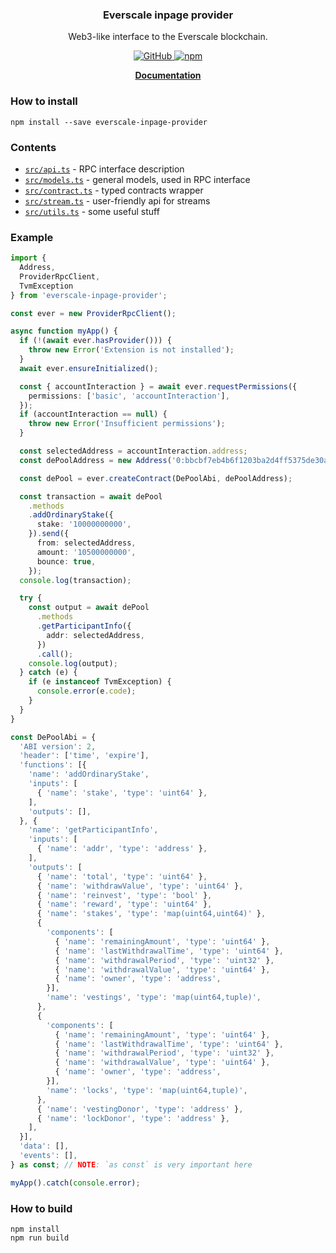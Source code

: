 <p align="center">
    <h3 align="center">Everscale inpage provider</h3>
    <p align="center">Web3-like interface to the Everscale blockchain.</p>
    <p align="center">
        <a href="/LICENSE">
            <img alt="GitHub" src="https://img.shields.io/github/license/broxus/everscale-inpage-provider" />
        </a>
        <a href="https://www.npmjs.com/package/everscale-inpage-provider">
            <img alt="npm" src="https://img.shields.io/npm/v/everscale-inpage-provider">
        </a>
    </p>
    <p align="center"><b><a href="https://broxus.github.io/everscale-inpage-provider/index.html">Documentation</a></b></p>
</p>

### How to install

```shell
npm install --save everscale-inpage-provider
```

### Contents

- [`src/api.ts`](./src/api.ts) - RPC interface description
- [`src/models.ts`](./src/models.ts) - general models, used in RPC interface
- [`src/contract.ts`](./src/contract.ts) - typed contracts wrapper
- [`src/stream.ts`](./src/stream.ts) - user-friendly api for streams
- [`src/utils.ts`](./src/utils.ts) - some useful stuff

### Example

```typescript
import { 
  Address, 
  ProviderRpcClient, 
  TvmException 
} from 'everscale-inpage-provider';

const ever = new ProviderRpcClient();

async function myApp() {
  if (!(await ever.hasProvider())) {
    throw new Error('Extension is not installed');
  }
  await ever.ensureInitialized();

  const { accountInteraction } = await ever.requestPermissions({
    permissions: ['basic', 'accountInteraction'],
  });
  if (accountInteraction == null) {
    throw new Error('Insufficient permissions');
  }

  const selectedAddress = accountInteraction.address;
  const dePoolAddress = new Address('0:bbcbf7eb4b6f1203ba2d4ff5375de30a5408a8130bf79f870efbcfd49ec164e9');

  const dePool = ever.createContract(DePoolAbi, dePoolAddress);

  const transaction = await dePool
    .methods
    .addOrdinaryStake({
      stake: '10000000000',
    }).send({
      from: selectedAddress,
      amount: '10500000000',
      bounce: true,
    });
  console.log(transaction);

  try {
    const output = await dePool
      .methods
      .getParticipantInfo({
        addr: selectedAddress,
      })
      .call();
    console.log(output);
  } catch (e) {
    if (e instanceof TvmException) {
      console.error(e.code);
    }
  }
}

const DePoolAbi = {
  'ABI version': 2,
  'header': ['time', 'expire'],
  'functions': [{
    'name': 'addOrdinaryStake',
    'inputs': [
      { 'name': 'stake', 'type': 'uint64' },
    ],
    'outputs': [],
  }, {
    'name': 'getParticipantInfo',
    'inputs': [
      { 'name': 'addr', 'type': 'address' },
    ],
    'outputs': [
      { 'name': 'total', 'type': 'uint64' },
      { 'name': 'withdrawValue', 'type': 'uint64' },
      { 'name': 'reinvest', 'type': 'bool' },
      { 'name': 'reward', 'type': 'uint64' },
      { 'name': 'stakes', 'type': 'map(uint64,uint64)' },
      {
        'components': [
          { 'name': 'remainingAmount', 'type': 'uint64' }, 
          { 'name': 'lastWithdrawalTime', 'type': 'uint64' }, 
          { 'name': 'withdrawalPeriod', 'type': 'uint32' }, 
          { 'name': 'withdrawalValue', 'type': 'uint64' }, 
          { 'name': 'owner', 'type': 'address',
        }], 
        'name': 'vestings', 'type': 'map(uint64,tuple)',
      },
      {
        'components': [
          { 'name': 'remainingAmount', 'type': 'uint64' }, 
          { 'name': 'lastWithdrawalTime', 'type': 'uint64' }, 
          { 'name': 'withdrawalPeriod', 'type': 'uint32' }, 
          { 'name': 'withdrawalValue', 'type': 'uint64' }, 
          { 'name': 'owner', 'type': 'address',
        }], 
        'name': 'locks', 'type': 'map(uint64,tuple)',
      },
      { 'name': 'vestingDonor', 'type': 'address' },
      { 'name': 'lockDonor', 'type': 'address' },
    ],
  }],
  'data': [],
  'events': [],
} as const; // NOTE: `as const` is very important here

myApp().catch(console.error);
```

### How to build

```shell
npm install
npm run build
```
